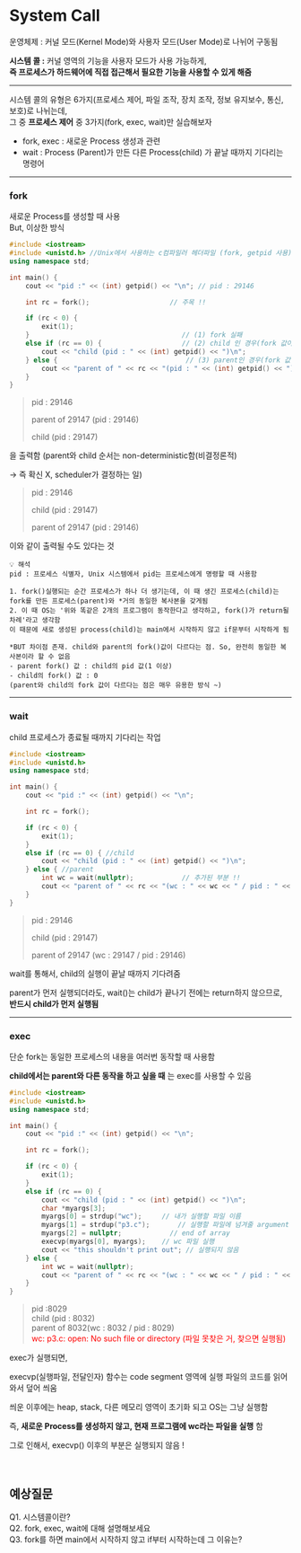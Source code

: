 # System Call

운영체제 : 커널 모드(Kernel Mode)와 사용자 모드(User Mode)로 나뉘어 구동됨

**시스템 콜 :** 커널 영역의 기능을 사용자 모드가 사용 가능하게,  
__즉 프로세스가 하드웨어에 직접 접근해서 필요한 기능을 사용할 수 있게 해줌__

---

시스템 콜의 유형은 6가지(프로세스 제어, 파일 조작, 장치 조작, 정보 유지보수, 통신, 보호)로 나뉘는데,   
그 중 **프로세스 제어** 중 3가지(fork, exec, wait)만 실습해보자

- fork, exec : 새로운 Process 생성과 관련
- wait : Process (Parent)가 만든 다른 Process(child) 가 끝날 때까지 기다리는 명령어

---

### fork

새로운 Process를 생성할 때 사용  
But, 이상한 방식

```cpp
#include <iostream>
#include <unistd.h> //Unix에서 사용하는 c컴파일러 헤더파일 (fork, getpid 사용)
using namespace std;

int main() {
    cout << "pid :" << (int) getpid() << "\n"; // pid : 29146

    int rc = fork();                    // 주목 !!

    if (rc < 0) {
        exit(1);
    }                                      // (1) fork 실패
    else if (rc == 0) {                    // (2) child 인 경우(fork 값이 0)
        cout << "child (pid : " << (int) getpid() << ")\n";
    } else {                                // (3) parent인 경우(fork 값이 1 이상)
        cout << "parent of " << rc << "(pid : " << (int) getpid() << ")\n";
    }
}
```

> pid : 29146
> 
> 
> parent of 29147 (pid : 29146)
> 
> child (pid : 29147)
> 

을 출력함 (parent와 child 순서는 non-deterministic함(비결정론적) 

→ 즉 확신 X, scheduler가 결정하는 일)

> pid : 29146
> 
> 
> child (pid : 29147)
> 
> parent of 29147 (pid : 29146)
> 

이와 같이 출력될 수도 있다는 것

````aside
💡 해석  
pid : 프로세스 식별자, Unix 시스템에서 pid는 프로세스에게 명령할 때 사용함

1. fork()실행되는 순간 프로세스가 하나 더 생기는데, 이 때 생긴 프로세스(child)는 fork를 만든 프로세스(parent)와 *거의 동일한 복사본을 갖게됨
2. 이 때 OS는 '위와 똑같은 2개의 프로그램이 동작한다고 생각하고, fork()가 return될 차례'라고 생각함  
이 때문에 새로 생성된 process(child)는 main에서 시작하지 않고 if문부터 시작하게 됨

*BUT 차이점 존재. child와 parent의 fork()값이 다르다는 점. So, 완전히 동일한 복사본이라 할 수 없음
- parent fork() 값 : child의 pid 값(1 이상)
- child의 fork() 값 : 0
(parent와 child의 fork 값이 다르다는 점은 매우 유용한 방식 ~)
````

---

### wait

child 프로세스가 종료될 때까지 기다리는 작업

```cpp
#include <iostream>
#include <unistd.h>
using namespace std;

int main() {
    cout << "pid :" << (int) getpid() << "\n";

    int rc = fork();

    if (rc < 0) {
        exit(1);
    }
    else if (rc == 0) { //child
        cout << "child (pid : " << (int) getpid() << ")\n";
    } else { //parent 
        int wc = wait(nullptr);            // 추가된 부분 !!
        cout << "parent of " << rc << "(wc : " << wc << " / pid : " << (int) getpid() << ")\n";
    }
}
```

> pid : 29146
> 
> 
> child (pid : 29147)
> 
> parent of 29147 (wc : 29147 / pid : 29146)
> 

wait를 통해서, child의 실행이 끝날 때까지 기다려줌

parent가 먼저 실행되더라도, wait()는 child가 끝나기 전에는 return하지 않으므로, __반드시 child가 먼저 실행됨__

---

### exec

단순 fork는 동일한 프로세스의 내용을 여러번 동작할 때 사용함

__child에서는 parent와 다른 동작을 하고 싶을 때__ 는 exec를 사용할 수 있음

```cpp
#include <iostream>
#include <unistd.h>
using namespace std;

int main() {
    cout << "pid :" << (int) getpid() << "\n";

    int rc = fork();

    if (rc < 0) {
        exit(1);
    }
    else if (rc == 0) {
        cout << "child (pid : " << (int) getpid() << ")\n";
        char *myargs[3];
        myargs[0] = strdup("wc");     // 내가 실행할 파일 이름
        myargs[1] = strdup("p3.c");       // 실행할 파일에 넘겨줄 argument
        myargs[2] = nullptr;            // end of array
        execvp(myargs[0], myargs);    // wc 파일 실행
        cout << "this shouldn't print out"; // 실행되지 않음
    } else {
        int wc = wait(nullptr);
        cout << "parent of " << rc << "(wc : " << wc << " / pid : " << (int) getpid() << ")\n";
    }
}
```

> pid :8029  
child (pid : 8032)  
parent of 8032(wc : 8032 / pid : 8029)  
<span style="color:red">wc: p3.c: open: No such file or directory (파일 못찾은 거, 찾으면 실행됨)</span>
> 

exec가 실행되면,

execvp(실행파일, 전달인자) 함수는 code segment 영역에 실행 파일의 코드를 읽어와서 덮어 씌움

씌운 이후에는 heap, stack, 다른 메모리 영역이 초기화 되고 OS는 그냥 실행함

즉, __새로운 Process를 생성하지 않고, 현재 프로그램에 wc라는 파일을 실행__ 함

그로 인해서, execvp() 이후의 부분은 실행되지 않음 !  

</br>

## 예상질문

Q1. 시스템콜이란?  
Q2. fork, exec, wait에 대해 설명해보세요  
Q3. fork를 하면 main에서 시작하지 않고 if부터 시작하는데 그 이유는?
